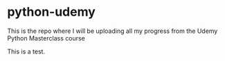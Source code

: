 # python-udemy
This is the repo where I will be uploading all my progress from the Udemy Python Masterclass course

This is a test.
